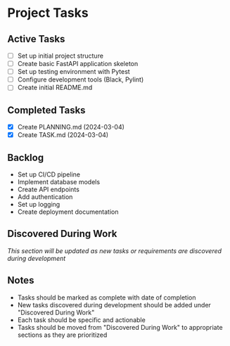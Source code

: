 # Project Tasks

## Active Tasks
- [ ] Set up initial project structure
- [ ] Create basic FastAPI application skeleton
- [ ] Set up testing environment with Pytest
- [ ] Configure development tools (Black, Pylint)
- [ ] Create initial README.md

## Completed Tasks
- [x] Create PLANNING.md (2024-03-04)
- [x] Create TASK.md (2024-03-04)

## Backlog
- Set up CI/CD pipeline
- Implement database models
- Create API endpoints
- Add authentication
- Set up logging
- Create deployment documentation

## Discovered During Work
*This section will be updated as new tasks or requirements are discovered during development*

## Notes
- Tasks should be marked as complete with date of completion
- New tasks discovered during development should be added under "Discovered During Work"
- Each task should be specific and actionable
- Tasks should be moved from "Discovered During Work" to appropriate sections as they are prioritized 